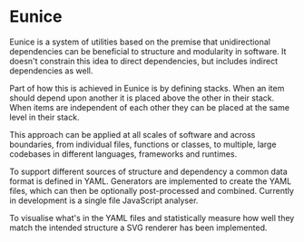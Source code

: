 # Eunice

Eunice is a system of utilities based on the premise that unidirectional dependencies can be beneficial to structure and modularity in software. It doesn't constrain this idea to direct dependencies, but includes indirect dependencies as well.

Part of how this is achieved in Eunice is by defining stacks. When an item should depend upon another it is placed above the other in their stack. When items are independent of each other they can be placed at the same level in their stack.

This approach can be applied at all scales of software and across boundaries, from individual files, functions or classes, to multiple, large codebases in different languages, frameworks and runtimes.

To support different sources of structure and dependency a common data format is defined in YAML. Generators are implemented to create the YAML files, which can then be optionally post-processed and combined. Currently in development is a single file JavaScript analyser.

To visualise what's in the YAML files and statistically measure how well they match the intended structure a SVG renderer has been implemented.
